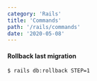 ```yaml
---
category: 'Rails'
title: 'Commands'
path: '/rails/commands'
date: '2020-05-08'
---
```


#### Rollback last migration

```shell
$ rails db:rollback STEP=1
```

